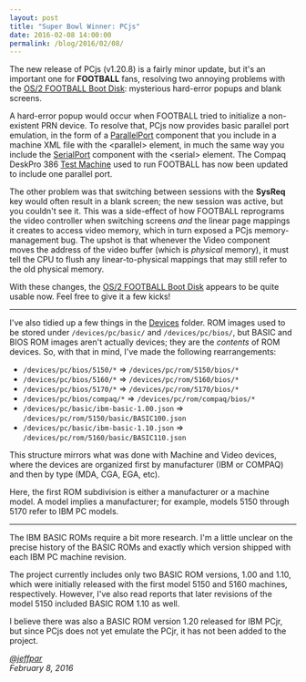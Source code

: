 ```yaml
---
layout: post
title: "Super Bowl Winner: PCjs"
date: 2016-02-08 14:00:00
permalink: /blog/2016/02/08/
---
```


The new release of PCjs (v1.20.8) is a fairly minor update, but it's an important one for **FOOTBALL** fans, resolving
two annoying problems with the [OS/2 FOOTBALL Boot Disk](/disks/pc/os2/misc/football/87058/): mysterious hard-error popups
and blank screens.

A hard-error popup would occur when FOOTBALL tried to initialize a non-existent PRN device.  To resolve that, PCjs
now provides basic parallel port emulation, in the form of a [ParallelPort](/docs/pcjs/parallel/) component that you
include in a machine XML file with the &lt;parallel&gt; element, in much the same way you include the
[SerialPort](/docs/pcjs/serial/) component with the &lt;serial&gt; element.  The Compaq DeskPro 386
[Test Machine](/devices/pc/machine/compaq/deskpro386/ega/4096kb/) used to run FOOTBALL has now been updated to include
one parallel port.

The other problem was that switching between sessions with the **SysReq** key would often result in a blank screen;
the new session was active, but you couldn't see it.  This was a side-effect of how FOOTBALL reprograms the video
controller when switching screens *and* the linear page mappings it creates to access video memory, which in turn
exposed a PCjs memory-management bug.  The upshot is that whenever the Video component moves the address of the video
buffer (which is *physical* memory), it must tell the CPU to flush any linear-to-physical mappings that may still refer
to the old physical memory.

With these changes, the [OS/2 FOOTBALL Boot Disk](/disks/pc/os2/misc/football/87058/) appears to be quite usable now.
Feel free to give it a few kicks!

---

I've also tidied up a few things in the [Devices](/devices/) folder.  ROM images used to be stored under
`/devices/pc/basic/` and `/devices/pc/bios/`, but BASIC and BIOS ROM images aren't actually devices; they are the
*contents* of ROM devices.  So, with that in mind, I've made the following rearrangements:

* `/devices/pc/bios/5150/*` => `/devices/pc/rom/5150/bios/*`
* `/devices/pc/bios/5160/*` => `/devices/pc/rom/5160/bios/*`
* `/devices/pc/bios/5170/*` => `/devices/pc/rom/5170/bios/*`
* `/devices/pc/bios/compaq/*` => `/devices/pc/rom/compaq/bios/*`
* `/devices/pc/basic/ibm-basic-1.00.json` => `/devices/pc/rom/5150/basic/BASIC100.json`
* `/devices/pc/basic/ibm-basic-1.10.json` => `/devices/pc/rom/5160/basic/BASIC110.json`

This structure mirrors what was done with Machine and Video devices, where the devices are organized
first by manufacturer (IBM or COMPAQ) and then by type (MDA, CGA, EGA, etc).

Here, the first ROM subdivision is either a manufacturer or a machine model.  A model implies a manufacturer;
for example, models 5150 through 5170 refer to IBM PC models.

---

The IBM BASIC ROMs require a bit more research.  I'm a little unclear on the precise history of the BASIC ROMs and
exactly which version shipped with each IBM PC machine revision.

The project currently includes only two BASIC ROM versions, 1.00 and 1.10, which were initially released with the
first model 5150 and 5160 machines, respectively.  However, I've also read reports that later revisions of the model
5150 included BASIC ROM 1.10 as well.

I believe there was also a BASIC ROM version 1.20 released for IBM PCjr, but since PCjs does not yet emulate the PCjr,
it has not been added to the project.

*[@jeffpar](http://twitter.com/jeffpar)*  
*February 8, 2016*
